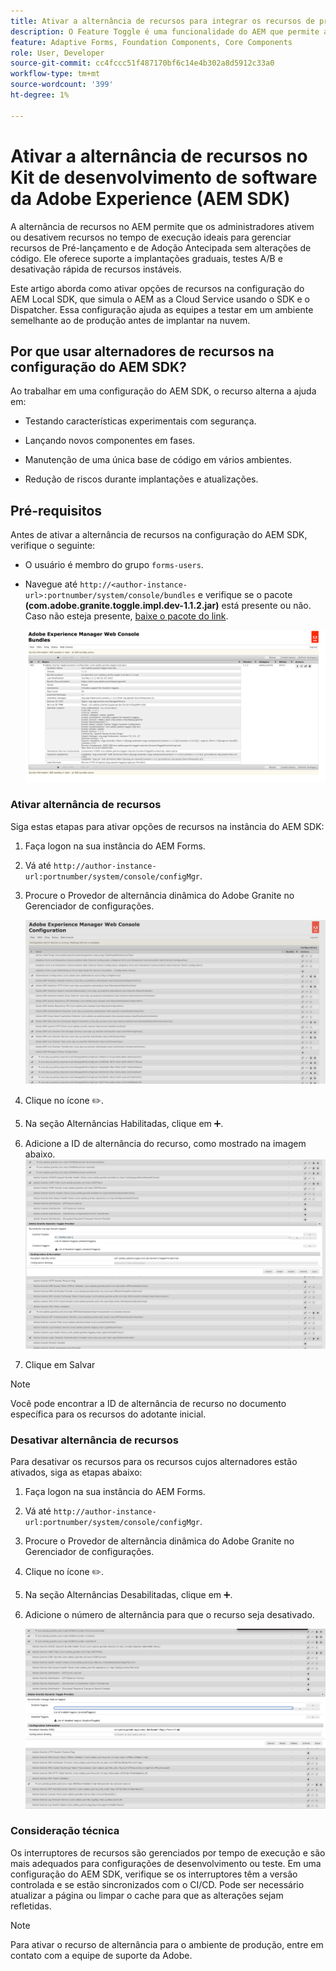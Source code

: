 ```yaml
---
title: Ativar a alternância de recursos para integrar os recursos de pré-lançamento e de adesão antecipada
description: O Feature Toggle é uma funcionalidade do AEM que permite aos administradores ativar novos recursos em um ambiente de tempo de execução.
feature: Adaptive Forms, Foundation Components, Core Components
role: User, Developer
source-git-commit: cc4fccc51f487170bf6c14e4b302a8d5912c33a0
workflow-type: tm+mt
source-wordcount: '399'
ht-degree: 1%

---
```


# Ativar a alternância de recursos no Kit de desenvolvimento de software da Adobe Experience (AEM SDK)

A alternância de recursos no AEM permite que os administradores ativem ou desativem recursos no tempo de execução ideais para gerenciar recursos de Pré-lançamento e de Adoção Antecipada sem alterações de código. Ele oferece suporte a implantações graduais, testes A/B e desativação rápida de recursos instáveis.

Este artigo aborda como ativar opções de recursos na configuração do AEM Local SDK, que simula o AEM as a Cloud Service usando o SDK e o Dispatcher. Essa configuração ajuda as equipes a testar em um ambiente semelhante ao de produção antes de implantar na nuvem.

## Por que usar alternadores de recursos na configuração do AEM SDK?

Ao trabalhar em uma configuração do AEM SDK, o recurso alterna a ajuda em:

* Testando características experimentais com segurança.

* Lançando novos componentes em fases.

* Manutenção de uma única base de código em vários ambientes.

* Redução de riscos durante implantações e atualizações.

## Pré-requisitos

Antes de ativar a alternância de recursos na configuração do AEM SDK, verifique o seguinte:

* O usuário é membro do grupo `forms-users`.

* Navegue até `http://<author-instance-url>:portnumber/system/console/bundles` e verifique se o pacote **(com.adobe.granite.toggle.impl.dev-1.1.2.jar)** está presente ou não. Caso não esteja presente, [baixe o pacote do link](https://experience.adobe.com/#/downloads/content/software-distribution/en/aem.html?package=/content/software-distribution/en/details.html/content/dam/aem/public/adobe/packages/cq650/hotfix/com.adobe.granite.toggle.impl.dev-1.1.2%20.jar).

  ![Alternância de recursos](/help/forms/assets/aem-web-console-bundle.png)

### Ativar alternância de recursos

Siga estas etapas para ativar opções de recursos na instância do AEM SDK:

1. Faça logon na sua instância do AEM Forms.

1. Vá até `http://author-instance-url:portnumber/system/console/configMgr`.

1. Procure o Provedor de alternância dinâmica do Adobe Granite no Gerenciador de configurações.

   ![Alternância de recursos](/help/forms/assets/aem-web-console-confi.png)

1. Clique no ícone ✏️.
1. Na seção Alternâncias Habilitadas, clique em ➕.
1. Adicione a ID de alternância do recurso, como mostrado na imagem abaixo.
   ![Alternância de recursos](/help/forms/assets/feature-toggle.png)

1. Clique em Salvar

>[!NOTE]
>
> Você pode encontrar a ID de alternância de recurso no documento específica para os recursos do adotante inicial.


### Desativar alternância de recursos

Para desativar os recursos para os recursos cujos alternadores estão ativados, siga as etapas abaixo:

1. Faça logon na sua instância do AEM Forms.
1. Vá até `http://author-instance-url:portnumber/system/console/configMgr`.
1. Procure o Provedor de alternância dinâmica do Adobe Granite no Gerenciador de configurações.
1. Clique no ícone ✏️.
1. Na seção Alternâncias Desabilitadas, clique em ➕.
1. Adicione o número de alternância para que o recurso seja desativado.

   ![Alternância de recursos](/help/forms/assets/disable-toggle-feature.png)

### Consideração técnica

Os interruptores de recursos são gerenciados por tempo de execução e são mais adequados para configurações de desenvolvimento ou teste. Em uma configuração do AEM SDK, verifique se os interruptores têm a versão controlada e se estão sincronizados com o CI/CD. Pode ser necessário atualizar a página ou limpar o cache para que as alterações sejam refletidas.

>[!NOTE]
>
> Para ativar o recurso de alternância para o ambiente de produção, entre em contato com a equipe de suporte da Adobe.

